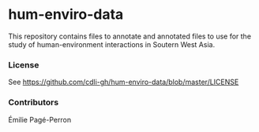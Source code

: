 # hum-enviro-data

This repository contains files to annotate and annotated files to use for the study of human-environment interactions in Soutern West Asia. 

### License
See https://github.com/cdli-gh/hum-enviro-data/blob/master/LICENSE

### Contributors
Émilie Pagé-Perron
